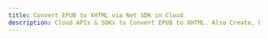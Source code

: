 ---title: Convert EPUB to XHTML via Net SDK in Clouddescription: Cloud APIs & SDKs to Convert EPUB to XHTML. Also Create, Edit & Render Microsoft Word & OpenOffice documents in the Cloud.---